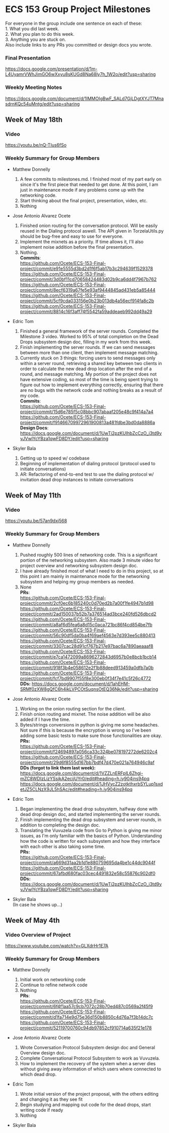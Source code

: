 # ECS 153 Group Project Milestones

For everyone in the group include one sentence on each of these:  
	1. What you did last week.  
	2. What you plan to do this week.  
	3. Anything you are stuck on.  
Also include links to any PRs you committed or design docs you wrote.

### Final Presentation 

https://docs.google.com/presentation/d/1m-L4UyamrVWhJimGO6wXxyu8sKUGd8Na68ly7h_1W2o/edit?usp=sharing

### Weekly Meeting Notes

https://docs.google.com/document/d/1lMMOIgBwF_SALd7GjLDgtXYJT7MnasdrnKQc54uMntg/edit?usp=sharing

## Week of May 18th

### Video
   https://youtu.be/nQ-TIus6fSo

### Weekly Summary for Group Members

- Matthew Donnelly
	1. A few commits to milestones.md.  I finished most of my part early on since it's the first piece that needed to get done.  At this point, I am just in maintenance mode if any problems come up with the networking code.
	2. Start thinking about the final project, presentation, video, etc.
	3. Nothing  

- Jose Antonio Alvarez Ocete  
	1. Finished onion routing for the conversation protocol. Will be easily reused in the Dialing protocol aswell. The API given in TorzelaUtils.py should be bug-free and easy to use for everyone.  
	2. Implement the mixnets as a priority. If time allows it, I'll also implement noise addition before the final presentation.  
	3. Nothing.  
	**Commits**:  
	https://github.com/Ocete/ECS-153-Final-project/commit/e91e5555d3bd2d1f6f5ab17b3c294639f1529378  
	https://github.com/Ocete/ECS-153-Final-project/commit/3d0bf11cd70658424483d02b9ca6dd4f7967b762  
	https://github.com/Ocete/ECS-153-Final-project/commit/8ecf6319a67fe5e93af9444845ad431eb5a85444  
	https://github.com/Ocete/ECS-153-Final-project/commit/5cf9cda033156e0b23b013db4a56ecf914fa8c2b  
	https://github.com/Ocete/ECS-153-Final-project/commit/8814c16f3aff74f5542fa59addeaeb992dd49a29  

- Edric Tom  
	1.  Finished a general framework of the server rounds. Completed the Milestone 3 video. Worked to 95% of total completion on the Dead Drops subsystem design doc, filling in my work from this week.         
	2.  Finish implementing the server rounds. If we can send messages between more than one client, then implement message matching.     
	3.  Currently stuck on 3 things: forcing users to send messages only within a server round, retrieving a shared key between two clients in order to calculate the new dead drop location after the end of a round, and message matching. My portion of the project does not have extensive coding, so most of the time is being spent trying to figure out how to implement everything correctly, ensuring that there are no bugs with the network code and nothing breaks as a result of my code.            
	**Commits**:         
	https://github.com/Ocete/ECS-153-Final-project/commit/15d6e785f5c08bbc907abaaf205e48c9f414a7a4          
	https://github.com/Ocete/ECS-153-Final-project/commit/f91466709972961900813a481fdbe3bd0da8886a           
	**Design Docs**:          
	https://docs.google.com/document/d/1UwTi2pzKUIhbZcCzO_i3td9yvJVwlYcYBza1qwFD8DY/edit?usp=sharing          

- Skyler Bala  
	1. Getting up to speed w/ codebase  
	2. Beginning of implementation of dialing protocol (protocol used to initiate conversations)  
	3. AR: Refactoring of end-to-end test to use the dialing protocol w/ invitation dead drop instances to initiate conversations  


## Week of May 11th

### Video

https://youtu.be/57an9dxj568

### Weekly Summary for Group Members
- Matthew Donnelly  
	1. Pushed roughly 500 lines of networking code. This is a significant portion of the networking subsystem. Also made 3 minute video for project overview and networking subsystem design doc.
	2. I have already finished most of what I need to do in this project, so at this point I am mainly in maintenance mode for the networking subsystem and helping my group members as needed.
	3. None  
	**PRs**:  
		https://github.com/Ocete/ECS-153-Final-project/commit/2cf0ec6b185240c0d70ed2b7a00f1fe4947b1d98
		https://github.com/Ocete/ECS-153-Final-project/commit/2ad150037b52b7a376514ad3bce240fd526dbcd2
		https://github.com/Ocete/ECS-153-Final-project/commit/a8af6d5fea6a8d15c0aca721bc86f4cd854be7fb
		https://github.com/Ocete/ECS-153-Final-project/commit/56c90df5da0ba4f69aef4563e7d393ee5c880413
		https://github.com/Ocete/ECS-153-Final-project/commit/3307cac28d91cf767b217e97bac6a7890aeaaaf8
		https://github.com/Ocete/ECS-153-Final-project/commit/e7ca1472099a8696272843d6957b0e8bcb1bcb14
		https://github.com/Ocete/ECS-153-Final-project/commit/918f3b4e058612e2f1b88deed913459a0dfb7a0b
		https://github.com/Ocete/ECS-153-Final-project/commit/fcf7bd9907f55f8e300eb0f34f7e41c5f26c4772  
  **DDs:**
		https://docs.google.com/document/d/1ahEHM-SRMf0zXW8gQfC6h4ikLVPCOtSuqnsOtEQ36Nk/edit?usp=sharing  

- Jose Antonio Alvarez Ocete  
	1. Working on the onion routing section for the client.
	2. Finish onion routing and mixnet. The noise addition will be also added if I have the time.
	3. Bytes/strings conversions in python is giving me some headaches. Not sure if this is because the encryption is wrong so I've been adding some basic tests to make sure those functionalities are okay.  
	**PRs:**  
		https://github.com/Ocete/ECS-153-Final-project/commit/f24694897a056ca33c324be078197272de6202c4  
		https://github.com/Ocete/ECS-153-Final-project/commit/29d6f8555d167bb7bdf47d470e021a764946c9af  
  **DDs (forgot to link them last week):**
		https://docs.google.com/document/d/1VZZLnERFplL6Zhgi-mZC8WDIzLizYSsjkA2ecijUYr0/edit#heading=h.iy904ins94pq
		https://docs.google.com/document/d/1JHVycZ2zotkthxrbSYLup1sxdetJZ5CLNzX9JL5hSAc/edit#heading=h.iy904ins94pq

- Edric Tom  
	1. Began implementing the dead drop subsystem, halfway done with dead drop design doc, and started implementing the server rounds.  
	2. Finish implementing the dead drop subsystem and server rounds, in addition to completing the design doc.   
	3. Translating the Vuvuzela code from Go to Python is giving me minor issues, as I'm only familiar with the basics of Python. Understanding how the code is written for each subsystem and how they interface with each other is also taking some time.  
	**PRs:**  
		https://github.com/Ocete/ECS-153-Final-project/commit/a669d31aa2b1d1e880759695da4be1c44dc9044f    
		https://github.com/Ocete/ECS-153-Final-project/commit/67afbd680fac03cec4491832e58c55876c902df0      
 	**DDs:**
		https://docs.google.com/document/d/1UwTi2pzKUIhbZcCzO_i3td9yvJVwlYcYBza1qwFD8DY/edit?usp=sharing

- Skyler Bala  
	(In case he shows up...)


## Week of May 4th

### Video Overview of Project

https://www.youtube.com/watch?v=GLXdrHr1E7A

### Weekly Summary for Group Members

- Matthew Donnelly  
	1. Initial work on networking code  
	2. Continue to refine network code  
	3. Nothing  
	**PRs**:  
		https://github.com/Ocete/ECS-153-Final-project/commit/6f4f1aa57c9cb7072c28b70ed487c0569a2f45f9  
		https://github.com/Ocete/ECS-153-Final-project/commit/d1fa714e9d75e36d150b8850c4d76a7f3b14dc7c  
		https://github.com/Ocete/ECS-153-Final-project/commit/52119700760c94db97852cf910714a635f21e178  

- Jose Antonio Alvarez Ocete  
	1. Wrote Conversation Protocol Subsystem design doc and General Overview design doc.  
	2. Complete Conversational Protocol Subsystem to work as Vuvuzela.  
	3. How to implement the recovery of the system when a server dies without giving away information of which users where connected to which dead drop.

- Edric Tom  
	1. Wrote initial version of the project proposal, with the others editing and changing it as they see fit  
	2. Begin studying and mapping out code for the dead drops, start writing code if ready  
	3. Nothing  

- Skyler Bala  
